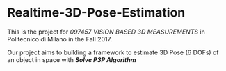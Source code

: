 # Realtime-3D-Pose-Estimation

This is the project for *097457 VISION BASED 3D MEASUREMENTS* in Politecnico di Milano in the Fall 2017.

Our project aims to building a framework to estimate 3D Pose (6 DOFs) of an object in space with ***Solve P3P Algorithm***
